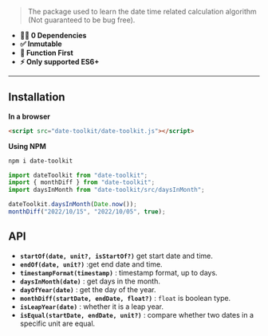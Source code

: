 > The package used to learn the date time related calculation algorithm (Not guaranteed to be bug free).

- **💪🏻 0 Dependencies**
- **✅ Inmutable**
- **🎯 Function First**
- **⚡️ Only supported ES6+**

---

## Installation

**In a browser**

```html
<script src="date-toolkit/date-toolkit.js"></script>
```

**Using NPM**

```bash
npm i date-toolkit
```

```js
import dateToolkit from "date-toolkit";
import { monthDiff } from "date-toolkit";
import daysInMonth from "date-toolkit/src/daysInMonth";

dateToolkit.daysInMonth(Date.now());
monthDiff("2022/10/15", "2022/10/05", true);
```

## API

- **`startOf(date, unit?, isStartOf?)`** get start date and time.
- **`endOf(date, unit?)`** :get end date and time.
- **`timestampFormat(timestamp)`** : timestamp format, up to days.
- **`daysInMonth(date)`** : get days in the month.
- **`dayOfYear(date)`** : get the day of the year.
- **`monthDiff(startDate, endDate, float?)`** : `float` is boolean type.
- **`isLeapYear(date)`** : whether it is a leap year.
- **`isEqual(startDate, endDate, unit?)`** : compare whether two dates in a specific unit are equal.